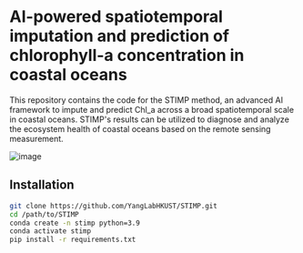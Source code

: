 # AI-powered spatiotemporal imputation and prediction of chlorophyll-a concentration in coastal oceans
This repository contains the code for the STIMP method, an advanced AI framework to impute and predict Chl_a across a broad spatiotemporal scale in coastal oceans. STIMP's results can be utilized to diagnose and analyze the ecosystem health of coastal oceans based on the remote sensing measurement.

![image](https://github.com/user-attachments/assets/4ac99397-11fe-465c-a412-f781f451618c)

## Installation
```bash
git clone https://github.com/YangLabHKUST/STIMP.git
cd /path/to/STIMP
conda create -n stimp python=3.9
conda activate stimp
pip install -r requirements.txt
```
